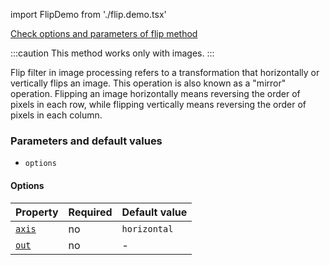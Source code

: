 import FlipDemo from './flip.demo.tsx'

[Check options and parameters of flip method](https://image-js.github.io/image-js-typescript/classes/Image.html#flip 'github.io link')

:::caution
This method works only with images.
:::

Flip filter in image processing refers to a transformation that horizontally or vertically flips an image. This operation is also known as a "mirror" operation. Flipping an image horizontally means reversing the order of pixels in each row, while flipping vertically means reversing the order of pixels in each column.

<FlipDemo />

### Parameters and default values

- `options`

#### Options

| Property                                                                                  | Required | Default value |
| ----------------------------------------------------------------------------------------- | -------- | ------------- |
| [`axis`](https://image-js.github.io/image-js-typescript/interfaces/FlipOptions.html#axis) | no       | `horizontal`  |
| [`out`](https://image-js.github.io/image-js-typescript/interfaces/FlipOptions.html#out)   | no       | -             |
